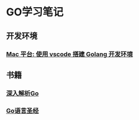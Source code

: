 # GO学习笔记

## 开发环境
### [Mac 平台: 使用 vscode 搭建 Golang 开发环境](http://www.selfrebuild.net/2016/11/15/mac-osx-use-vscode-config-golang-env/)

## 书籍
### [深入解析Go](https://tiancaiamao.gitbooks.io/go-internals/content/zh/)
### [Go语言圣经](http://books.studygolang.com/gopl-zh/)